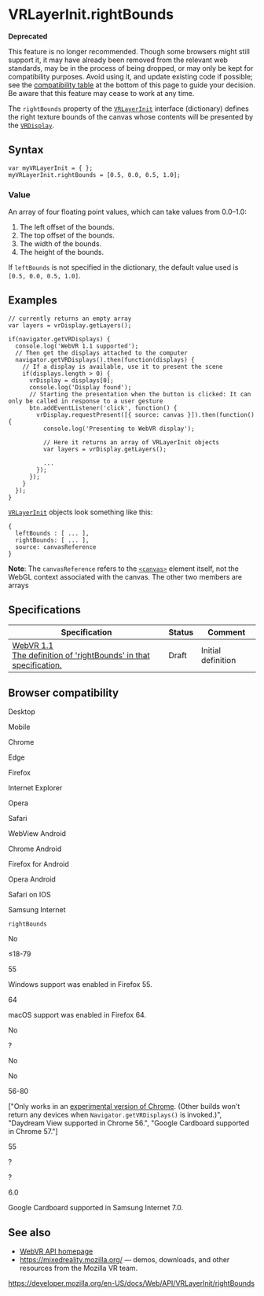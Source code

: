 VRLayerInit.rightBounds
=======================

**Deprecated**

This feature is no longer recommended. Though some browsers might still support it, it may have already been removed from the relevant web standards, may be in the process of being dropped, or may only be kept for compatibility purposes. Avoid using it, and update existing code if possible; see the [compatibility table](#browser_compatibility) at the bottom of this page to guide your decision. Be aware that this feature may cease to work at any time.

The `rightBounds` property of the [`VRLayerInit`](../vrlayerinit) interface (dictionary) defines the right texture bounds of the canvas whose contents will be presented by the [`VRDisplay`](../vrdisplay).

Syntax
------

    var myVRLayerInit = { };
    myVRLayerInit.rightBounds = [0.5, 0.0, 0.5, 1.0];

### Value

An array of four floating point values, which can take values from 0.0–1.0:

1.  The left offset of the bounds.
2.  The top offset of the bounds.
3.  The width of the bounds.
4.  The height of the bounds.

If `leftBounds` is not specified in the dictionary, the default value used is `[0.5, 0.0, 0.5, 1.0]`.

Examples
--------

    // currently returns an empty array
    var layers = vrDisplay.getLayers();

    if(navigator.getVRDisplays) {
      console.log('WebVR 1.1 supported');
      // Then get the displays attached to the computer
      navigator.getVRDisplays().then(function(displays) {
        // If a display is available, use it to present the scene
        if(displays.length > 0) {
          vrDisplay = displays[0];
          console.log('Display found');
          // Starting the presentation when the button is clicked: It can only be called in response to a user gesture
          btn.addEventListener('click', function() {
            vrDisplay.requestPresent([{ source: canvas }]).then(function() {
              console.log('Presenting to WebVR display');

              // Here it returns an array of VRLayerInit objects
              var layers = vrDisplay.getLayers();

              ...
            });
          });
        }
      });
    }

[`VRLayerInit`](../vrlayerinit) objects look something like this:

    {
      leftBounds : [ ... ],
      rightBounds: [ ... ],
      source: canvasReference
    }

**Note**: The `canvasReference` refers to the [`<canvas>`](https://developer.mozilla.org/en-US/docs/Web/HTML/Element/canvas) element itself, not the WebGL context associated with the canvas. The other two members are arrays

Specifications
--------------

<table><thead><tr class="header"><th>Specification</th><th>Status</th><th>Comment</th></tr></thead><tbody><tr class="odd"><td><a href="https://immersive-web.github.io/webvr/spec/1.1/#dom-vrlayerinit-rightbounds">WebVR 1.1<br />
<span class="small">The definition of 'rightBounds' in that specification.</span></a></td><td><span class="spec-draft">Draft</span></td><td>Initial definition</td></tr></tbody></table>

Browser compatibility
---------------------

Desktop

Mobile

Chrome

Edge

Firefox

Internet Explorer

Opera

Safari

WebView Android

Chrome Android

Firefox for Android

Opera Android

Safari on IOS

Samsung Internet

`rightBounds`

No

≤18-79

55

Windows support was enabled in Firefox 55.

64

macOS support was enabled in Firefox 64.

No

?

No

No

56-80

\["Only works in an [experimental version of Chrome](https://webvr.info/get-chrome/). (Other builds won't return any devices when `Navigator.getVRDisplays()` is invoked.)", "Daydream View supported in Chrome 56.", "Google Cardboard supported in Chrome 57."\]

55

?

?

6.0

Google Cardboard supported in Samsung Internet 7.0.

See also
--------

-   [WebVR API homepage](../webvr_api)
-   <https://mixedreality.mozilla.org/> — demos, downloads, and other resources from the Mozilla VR team.

<a href="https://developer.mozilla.org/en-US/docs/Web/API/VRLayerInit/rightBounds" class="_attribution-link">https://developer.mozilla.org/en-US/docs/Web/API/VRLayerInit/rightBounds</a>
